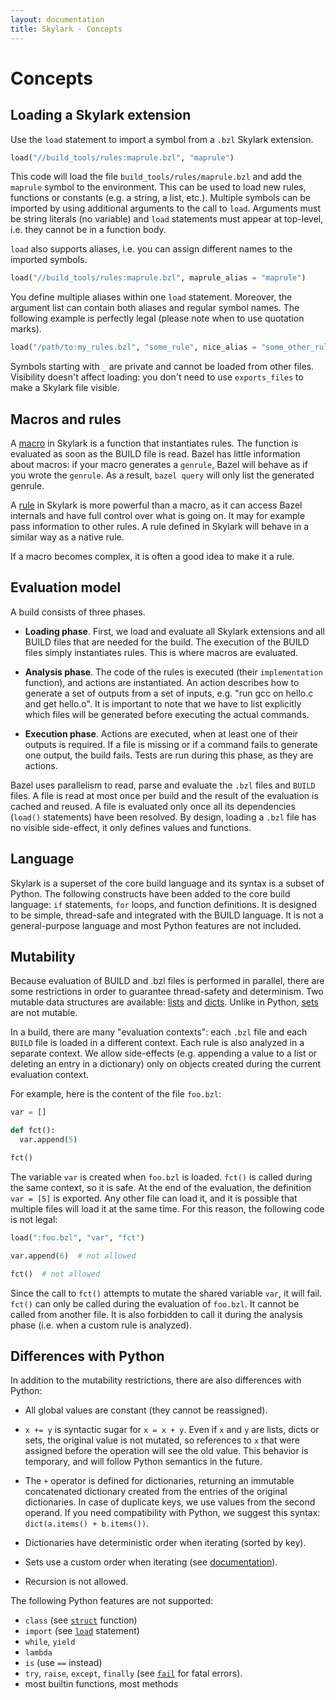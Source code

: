 ```yaml
---
layout: documentation
title: Skylark - Concepts
---
```

# Concepts

## Loading a Skylark extension

Use the `load` statement to import a symbol from a `.bzl` Skylark
extension.

```python
load("//build_tools/rules:maprule.bzl", "maprule")
```

This code will load the file `build_tools/rules/maprule.bzl` and add the
`maprule` symbol to the environment. This can be used to load new rules,
functions or constants (e.g. a string, a list, etc.). Multiple symbols can be
imported by using additional arguments to the call to `load`. Arguments must
be string literals (no variable) and `load` statements must appear at
top-level, i.e. they cannot be in a function body.

`load` also supports aliases, i.e. you can assign different names to the
imported symbols.

```python
load("//build_tools/rules:maprule.bzl", maprule_alias = "maprule")
```

You define multiple aliases within one `load` statement. Moreover, the argument
list can contain both aliases and regular symbol names. The following example is
perfectly legal (please note when to use quotation marks).

```python
load("/path/to:my_rules.bzl", "some_rule", nice_alias = "some_other_rule")
```

Symbols starting with `_` are private and cannot be loaded from other files.
Visibility doesn't affect loading: you don't need to use `exports_files` to make
a Skylark file visible.

## Macros and rules

A [macro](macros.md) in Skylark is a function that instantiates rules. The
function is evaluated as soon as the BUILD file is read. Bazel has little
information about macros: if your macro generates a `genrule`, Bazel will behave
as if you wrote the `genrule`. As a result, `bazel query` will only list the
generated genrule.

A [rule](rules.md) in Skylark is more powerful than a macro, as it can access
Bazel internals and have full control over what is going on. It may for example
pass information to other rules. A rule defined in Skylark will behave in a
similar way as a native rule.

If a macro becomes complex, it is often a good idea to make it a rule.

## Evaluation model

A build consists of three phases.

* **Loading phase**. First, we load and evaluate all Skylark extensions and all BUILD
  files that are needed for the build. The execution of the BUILD files simply
  instantiates rules. This is where macros are evaluated.

* **Analysis phase**. The code of the rules is executed (their `implementation`
  function), and actions are instantiated. An action describes how to generate
  a set of outputs from a set of inputs, e.g. "run gcc on hello.c and get
  hello.o". It is important to note that we have to list explicitly which
  files will be generated before executing the actual commands.

* **Execution phase**. Actions are executed, when at least one of their outputs is
  required. If a file is missing or if a command fails to generate one output,
  the build fails. Tests are run during this phase, as they are actions.

Bazel uses parallelism to read, parse and evaluate the `.bzl` files and `BUILD`
files. A file is read at most once per build and the result of the evaluation is
cached and reused. A file is evaluated only once all its dependencies (`load()`
statements) have been resolved. By design, loading a `.bzl` file has no visible
side-effect, it only defines values and functions.

## Language

Skylark is a superset of the core build language and its syntax is a subset of
Python. The following constructs have been added to the core build language:
`if` statements, `for` loops, and function definitions.
It is designed to be simple, thread-safe and integrated with the
BUILD language. It is not a general-purpose language and most Python
features are not included.

## Mutability

Because evaluation of BUILD and .bzl files is performed in parallel, there are
some restrictions in order to guarantee thread-safety and determinism. Two
mutable data structures are available: [lists](lib/list.html) and
[dicts](lib/dict.html). Unlike in Python, [sets](lib/set.html) are not mutable.

In a build, there are many "evaluation contexts": each `.bzl` file and each
`BUILD` file is loaded in a different context. Each rule is also analyzed in a
separate context. We allow side-effects (e.g. appending a value to a list or
deleting an entry in a dictionary) only on objects created during the current
evaluation context.

For example, here is the content of the file `foo.bzl`:

```python
var = []

def fct():
  var.append(5)

fct()
```

The variable `var` is created when `foo.bzl` is loaded. `fct()` is called during
the same context, so it is safe. At the end of the evaluation, the definition
`var = [5]` is exported. Any other file can load it, and it is possible that
multiple files will load it at the same time. For this reason, the following
code is not legal:

```python
load(":foo.bzl", "var", "fct")

var.append(6)  # not allowed

fct()  # not allowed
```

Since the call to `fct()` attempts to mutate the shared variable `var`, it will
fail. `fct()` can only be called during the evaluation of `foo.bzl`. It cannot
be called from another file. It is also forbidden to call it during the analysis
phase (i.e. when a custom rule is analyzed).

## Differences with Python

In addition to the mutability restrictions, there are also differences with
Python:

* All global values are constant (they cannot be reassigned).

* `x += y` is syntactic sugar for `x = x + y`. Even if `x` and `y` are lists,
  dicts or sets, the original value is not mutated, so references to `x`
  that were assigned before the operation will see the old value. This behavior
  is temporary, and will follow Python semantics in the future.

* The `+` operator is defined for dictionaries, returning an immutable
  concatenated dictionary created from the entries of the original
  dictionaries. In case of duplicate keys, we use values from the second
  operand. If you need compatibility with Python, we suggest this syntax:
  `dict(a.items() + b.items())`.

* Dictionaries have deterministic order when iterating (sorted by key).

* Sets use a custom order when iterating (see [documentation](lib/globals.html#set)).

* Recursion is not allowed.

The following Python features are not supported:

* `class` (see [`struct`](lib/globals.html#struct) function)
* `import` (see [`load`](#loading-a-skylark-extension) statement)
* `while`, `yield`
* `lambda`
* `is` (use `==` instead)
* `try`, `raise`, `except`, `finally` (see [`fail`](lib/globals.html#fail)
  for fatal errors).
* most builtin functions, most methods


